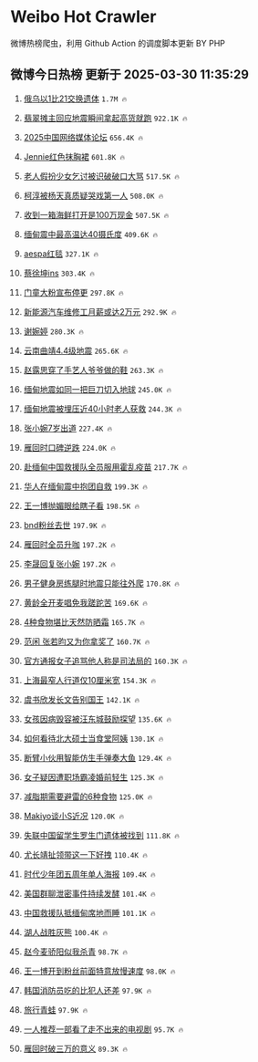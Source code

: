 # Weibo Hot Crawler 



微博热榜爬虫，利用 Github Action 的调度脚本更新 BY PHP 


## 微博今日热榜 更新于 2025-03-30 11:35:29 
1. [俄乌以1比21交换遗体](https://s.weibo.com/weibo?q=%23%E4%BF%84%E4%B9%8C%E4%BB%A51%E6%AF%9421%E4%BA%A4%E6%8D%A2%E9%81%97%E4%BD%93%23&t=31&band_rank=1&Refer=top) `1.7M 🔥` 

1. [翡翠摊主回应地震瞬间拿起高货就跑](https://s.weibo.com/weibo?q=%23%E7%BF%A1%E7%BF%A0%E6%91%8A%E4%B8%BB%E5%9B%9E%E5%BA%94%E5%9C%B0%E9%9C%87%E7%9E%AC%E9%97%B4%E6%8B%BF%E8%B5%B7%E9%AB%98%E8%B4%A7%E5%B0%B1%E8%B7%91%23&t=31&band_rank=2&Refer=top) `922.1K 🔥` 

1. [2025中国网络媒体论坛](https://s.weibo.com/weibo?q=%232025%E4%B8%AD%E5%9B%BD%E7%BD%91%E7%BB%9C%E5%AA%92%E4%BD%93%E8%AE%BA%E5%9D%9B%23&t=31&band_rank=3&Refer=top) `656.4K 🔥` 

1. [Jennie红色抹胸裙](https://s.weibo.com/weibo?q=%23Jennie%E7%BA%A2%E8%89%B2%E6%8A%B9%E8%83%B8%E8%A3%99%23&t=31&band_rank=4&Refer=top) `601.8K 🔥` 

1. [老人假扮少女乞讨被识破破口大骂](https://s.weibo.com/weibo?q=%23%E8%80%81%E4%BA%BA%E5%81%87%E6%89%AE%E5%B0%91%E5%A5%B3%E4%B9%9E%E8%AE%A8%E8%A2%AB%E8%AF%86%E7%A0%B4%E7%A0%B4%E5%8F%A3%E5%A4%A7%E9%AA%82%23&t=31&band_rank=5&Refer=top) `517.5K 🔥` 

1. [柯淳被杨天真质疑哭戏第一人](https://s.weibo.com/weibo?q=%E6%9F%AF%E6%B7%B3%E8%A2%AB%E6%9D%A8%E5%A4%A9%E7%9C%9F%E8%B4%A8%E7%96%91%E5%93%AD%E6%88%8F%E7%AC%AC%E4%B8%80%E4%BA%BA&t=31&band_rank=6&Refer=top) `508.0K 🔥` 

1. [收到一箱海鲜打开是100万现金](https://s.weibo.com/weibo?q=%23%E6%94%B6%E5%88%B0%E4%B8%80%E7%AE%B1%E6%B5%B7%E9%B2%9C%E6%89%93%E5%BC%80%E6%98%AF100%E4%B8%87%E7%8E%B0%E9%87%91%23&t=31&band_rank=7&Refer=top) `507.5K 🔥` 

1. [缅甸震中最高温达40摄氏度](https://s.weibo.com/weibo?q=%23%E7%BC%85%E7%94%B8%E9%9C%87%E4%B8%AD%E6%9C%80%E9%AB%98%E6%B8%A9%E8%BE%BE40%E6%91%84%E6%B0%8F%E5%BA%A6%23&t=31&band_rank=8&Refer=top) `409.6K 🔥` 

1. [aespa红毯](https://s.weibo.com/weibo?q=aespa%E7%BA%A2%E6%AF%AF&t=31&band_rank=9&Refer=top) `327.1K 🔥` 

1. [蔡徐坤ins](https://s.weibo.com/weibo?q=%23%E8%94%A1%E5%BE%90%E5%9D%A4ins%23&t=31&band_rank=10&Refer=top) `303.4K 🔥` 

1. [门童大粉宣布停更](https://s.weibo.com/weibo?q=%23%E9%97%A8%E7%AB%A5%E5%A4%A7%E7%B2%89%E5%AE%A3%E5%B8%83%E5%81%9C%E6%9B%B4%23&t=31&band_rank=11&Refer=top) `297.8K 🔥` 

1. [新能源汽车维修工月薪或达2万元](https://s.weibo.com/weibo?q=%23%E6%96%B0%E8%83%BD%E6%BA%90%E6%B1%BD%E8%BD%A6%E7%BB%B4%E4%BF%AE%E5%B7%A5%E6%9C%88%E8%96%AA%E6%88%96%E8%BE%BE2%E4%B8%87%E5%85%83%23&t=31&band_rank=12&Refer=top) `292.9K 🔥` 

1. [谢婉婷](https://s.weibo.com/weibo?q=%E8%B0%A2%E5%A9%89%E5%A9%B7&t=31&band_rank=13&Refer=top) `280.3K 🔥` 

1. [云南曲靖4.4级地震](https://s.weibo.com/weibo?q=%23%E4%BA%91%E5%8D%97%E6%9B%B2%E9%9D%964.4%E7%BA%A7%E5%9C%B0%E9%9C%87%23&t=31&band_rank=14&Refer=top) `265.6K 🔥` 

1. [赵露思穿了手艺人爷爷做的鞋](https://s.weibo.com/weibo?q=%23%E8%B5%B5%E9%9C%B2%E6%80%9D%E7%A9%BF%E4%BA%86%E6%89%8B%E8%89%BA%E4%BA%BA%E7%88%B7%E7%88%B7%E5%81%9A%E7%9A%84%E9%9E%8B%23&t=31&band_rank=15&Refer=top) `263.3K 🔥` 

1. [缅甸地震如同一把巨刀切入地球](https://s.weibo.com/weibo?q=%23%E7%BC%85%E7%94%B8%E5%9C%B0%E9%9C%87%E5%A6%82%E5%90%8C%E4%B8%80%E6%8A%8A%E5%B7%A8%E5%88%80%E5%88%87%E5%85%A5%E5%9C%B0%E7%90%83%23&t=31&band_rank=16&Refer=top) `245.0K 🔥` 

1. [缅甸地震被埋压近40小时老人获救](https://s.weibo.com/weibo?q=%23%E7%BC%85%E7%94%B8%E5%9C%B0%E9%9C%87%E8%A2%AB%E5%9F%8B%E5%8E%8B%E8%BF%9140%E5%B0%8F%E6%97%B6%E8%80%81%E4%BA%BA%E8%8E%B7%E6%95%91%23&t=31&band_rank=17&Refer=top) `244.3K 🔥` 

1. [张小婉7岁出道](https://s.weibo.com/weibo?q=%23%E5%BC%A0%E5%B0%8F%E5%A9%897%E5%B2%81%E5%87%BA%E9%81%93%23&t=31&band_rank=18&Refer=top) `227.4K 🔥` 

1. [雁回时口碑逆跌](https://s.weibo.com/weibo?q=%E9%9B%81%E5%9B%9E%E6%97%B6%E5%8F%A3%E7%A2%91%E9%80%86%E8%B7%8C&t=31&band_rank=19&Refer=top) `224.0K 🔥` 

1. [赴缅甸中国救援队全员服用霍乱疫苗](https://s.weibo.com/weibo?q=%23%E8%B5%B4%E7%BC%85%E7%94%B8%E4%B8%AD%E5%9B%BD%E6%95%91%E6%8F%B4%E9%98%9F%E5%85%A8%E5%91%98%E6%9C%8D%E7%94%A8%E9%9C%8D%E4%B9%B1%E7%96%AB%E8%8B%97%23&t=31&band_rank=20&Refer=top) `217.7K 🔥` 

1. [华人在缅甸震中抱团自救](https://s.weibo.com/weibo?q=%23%E5%8D%8E%E4%BA%BA%E5%9C%A8%E7%BC%85%E7%94%B8%E9%9C%87%E4%B8%AD%E6%8A%B1%E5%9B%A2%E8%87%AA%E6%95%91%23&t=31&band_rank=21&Refer=top) `199.3K 🔥` 

1. [王一博抛媚眼给瞎子看](https://s.weibo.com/weibo?q=%23%E7%8E%8B%E4%B8%80%E5%8D%9A%E6%8A%9B%E5%AA%9A%E7%9C%BC%E7%BB%99%E7%9E%8E%E5%AD%90%E7%9C%8B%23&t=31&band_rank=22&Refer=top) `198.5K 🔥` 

1. [bnd粉丝去世](https://s.weibo.com/weibo?q=bnd%E7%B2%89%E4%B8%9D%E5%8E%BB%E4%B8%96&t=31&band_rank=23&Refer=top) `197.9K 🔥` 

1. [雁回时全员升咖](https://s.weibo.com/weibo?q=%E9%9B%81%E5%9B%9E%E6%97%B6%E5%85%A8%E5%91%98%E5%8D%87%E5%92%96&t=31&band_rank=24&Refer=top) `197.2K 🔥` 

1. [李晟回复张小婉](https://s.weibo.com/weibo?q=%23%E6%9D%8E%E6%99%9F%E5%9B%9E%E5%A4%8D%E5%BC%A0%E5%B0%8F%E5%A9%89%23&t=31&band_rank=25&Refer=top) `197.2K 🔥` 

1. [男子健身房练腿时地震只能往外爬](https://s.weibo.com/weibo?q=%23%E7%94%B7%E5%AD%90%E5%81%A5%E8%BA%AB%E6%88%BF%E7%BB%83%E8%85%BF%E6%97%B6%E5%9C%B0%E9%9C%87%E5%8F%AA%E8%83%BD%E5%BE%80%E5%A4%96%E7%88%AC%23&t=31&band_rank=26&Refer=top) `170.8K 🔥` 

1. [黄龄全开麦唱免我蹉跎苦](https://s.weibo.com/weibo?q=%E9%BB%84%E9%BE%84%E5%85%A8%E5%BC%80%E9%BA%A6%E5%94%B1%E5%85%8D%E6%88%91%E8%B9%89%E8%B7%8E%E8%8B%A6&t=31&band_rank=27&Refer=top) `169.6K 🔥` 

1. [4种食物堪比天然防晒霜](https://s.weibo.com/weibo?q=%234%E7%A7%8D%E9%A3%9F%E7%89%A9%E5%A0%AA%E6%AF%94%E5%A4%A9%E7%84%B6%E9%98%B2%E6%99%92%E9%9C%9C%23&t=31&band_rank=28&Refer=top) `165.7K 🔥` 

1. [范闲 张若昀又为你拿奖了](https://s.weibo.com/weibo?q=%E8%8C%83%E9%97%B2%20%E5%BC%A0%E8%8B%A5%E6%98%80%E5%8F%88%E4%B8%BA%E4%BD%A0%E6%8B%BF%E5%A5%96%E4%BA%86&t=31&band_rank=29&Refer=top) `160.7K 🔥` 

1. [官方通报女子追骂他人称是司法局的](https://s.weibo.com/weibo?q=%23%E5%AE%98%E6%96%B9%E9%80%9A%E6%8A%A5%E5%A5%B3%E5%AD%90%E8%BF%BD%E9%AA%82%E4%BB%96%E4%BA%BA%E7%A7%B0%E6%98%AF%E5%8F%B8%E6%B3%95%E5%B1%80%E7%9A%84%23&t=31&band_rank=30&Refer=top) `160.3K 🔥` 

1. [上海最窄人行道仅10厘米宽](https://s.weibo.com/weibo?q=%23%E4%B8%8A%E6%B5%B7%E6%9C%80%E7%AA%84%E4%BA%BA%E8%A1%8C%E9%81%93%E4%BB%8510%E5%8E%98%E7%B1%B3%E5%AE%BD%23&t=31&band_rank=31&Refer=top) `154.3K 🔥` 

1. [虞书欣发长文告别国王](https://s.weibo.com/weibo?q=%23%E8%99%9E%E4%B9%A6%E6%AC%A3%E5%8F%91%E9%95%BF%E6%96%87%E5%91%8A%E5%88%AB%E5%9B%BD%E7%8E%8B%23&t=31&band_rank=32&Refer=top) `142.1K 🔥` 

1. [女孩因病毁容被汪东城鼓励探望](https://s.weibo.com/weibo?q=%23%E5%A5%B3%E5%AD%A9%E5%9B%A0%E7%97%85%E6%AF%81%E5%AE%B9%E8%A2%AB%E6%B1%AA%E4%B8%9C%E5%9F%8E%E9%BC%93%E5%8A%B1%E6%8E%A2%E6%9C%9B%23&t=31&band_rank=33&Refer=top) `135.6K 🔥` 

1. [如何看待北大硕士当食堂阿姨](https://s.weibo.com/weibo?q=%23%E5%A6%82%E4%BD%95%E7%9C%8B%E5%BE%85%E5%8C%97%E5%A4%A7%E7%A1%95%E5%A3%AB%E5%BD%93%E9%A3%9F%E5%A0%82%E9%98%BF%E5%A7%A8%23&t=31&band_rank=34&Refer=top) `130.1K 🔥` 

1. [断臂小伙用智能仿生手弹奏大鱼](https://s.weibo.com/weibo?q=%23%E6%96%AD%E8%87%82%E5%B0%8F%E4%BC%99%E7%94%A8%E6%99%BA%E8%83%BD%E4%BB%BF%E7%94%9F%E6%89%8B%E5%BC%B9%E5%A5%8F%E5%A4%A7%E9%B1%BC%23&t=31&band_rank=35&Refer=top) `129.4K 🔥` 

1. [女子疑因遭职场霸凌婚前轻生](https://s.weibo.com/weibo?q=%23%E5%A5%B3%E5%AD%90%E7%96%91%E5%9B%A0%E9%81%AD%E8%81%8C%E5%9C%BA%E9%9C%B8%E5%87%8C%E5%A9%9A%E5%89%8D%E8%BD%BB%E7%94%9F%23&t=31&band_rank=36&Refer=top) `125.3K 🔥` 

1. [减脂期需要避雷的6种食物](https://s.weibo.com/weibo?q=%23%E5%87%8F%E8%84%82%E6%9C%9F%E9%9C%80%E8%A6%81%E9%81%BF%E9%9B%B7%E7%9A%846%E7%A7%8D%E9%A3%9F%E7%89%A9%23&t=31&band_rank=37&Refer=top) `125.0K 🔥` 

1. [Makiyo谈小S近况](https://s.weibo.com/weibo?q=%23Makiyo%E8%B0%88%E5%B0%8FS%E8%BF%91%E5%86%B5%23&t=31&band_rank=38&Refer=top) `120.0K 🔥` 

1. [失联中国留学生罗生门遗体被找到](https://s.weibo.com/weibo?q=%23%E5%A4%B1%E8%81%94%E4%B8%AD%E5%9B%BD%E7%95%99%E5%AD%A6%E7%94%9F%E7%BD%97%E7%94%9F%E9%97%A8%E9%81%97%E4%BD%93%E8%A2%AB%E6%89%BE%E5%88%B0%23&t=31&band_rank=39&Refer=top) `111.8K 🔥` 

1. [尤长靖扯领带这一下好拽](https://s.weibo.com/weibo?q=%E5%B0%A4%E9%95%BF%E9%9D%96%E6%89%AF%E9%A2%86%E5%B8%A6%E8%BF%99%E4%B8%80%E4%B8%8B%E5%A5%BD%E6%8B%BD&t=31&band_rank=40&Refer=top) `110.4K 🔥` 

1. [时代少年团五周年单人海报](https://s.weibo.com/weibo?q=%23%E6%97%B6%E4%BB%A3%E5%B0%91%E5%B9%B4%E5%9B%A2%E4%BA%94%E5%91%A8%E5%B9%B4%E5%8D%95%E4%BA%BA%E6%B5%B7%E6%8A%A5%23&t=31&band_rank=41&Refer=top) `109.4K 🔥` 

1. [美国群聊泄密事件持续发酵](https://s.weibo.com/weibo?q=%23%E7%BE%8E%E5%9B%BD%E7%BE%A4%E8%81%8A%E6%B3%84%E5%AF%86%E4%BA%8B%E4%BB%B6%E6%8C%81%E7%BB%AD%E5%8F%91%E9%85%B5%23&t=31&band_rank=42&Refer=top) `101.4K 🔥` 

1. [中国救援队抵缅甸席地而睡](https://s.weibo.com/weibo?q=%23%E4%B8%AD%E5%9B%BD%E6%95%91%E6%8F%B4%E9%98%9F%E6%8A%B5%E7%BC%85%E7%94%B8%E5%B8%AD%E5%9C%B0%E8%80%8C%E7%9D%A1%23&t=31&band_rank=43&Refer=top) `101.1K 🔥` 

1. [湖人战胜灰熊](https://s.weibo.com/weibo?q=%23%E6%B9%96%E4%BA%BA%E6%88%98%E8%83%9C%E7%81%B0%E7%86%8A%23&t=31&band_rank=44&Refer=top) `100.4K 🔥` 

1. [赵今麦骄阳似我杀青](https://s.weibo.com/weibo?q=%23%E8%B5%B5%E4%BB%8A%E9%BA%A6%E9%AA%84%E9%98%B3%E4%BC%BC%E6%88%91%E6%9D%80%E9%9D%92%23&t=31&band_rank=45&Refer=top) `98.7K 🔥` 

1. [王一博开到粉丝前面特意放慢速度](https://s.weibo.com/weibo?q=%23%E7%8E%8B%E4%B8%80%E5%8D%9A%E5%BC%80%E5%88%B0%E7%B2%89%E4%B8%9D%E5%89%8D%E9%9D%A2%E7%89%B9%E6%84%8F%E6%94%BE%E6%85%A2%E9%80%9F%E5%BA%A6%23&t=31&band_rank=46&Refer=top) `98.0K 🔥` 

1. [韩国消防员吃的比犯人还差](https://s.weibo.com/weibo?q=%E9%9F%A9%E5%9B%BD%E6%B6%88%E9%98%B2%E5%91%98%E5%90%83%E7%9A%84%E6%AF%94%E7%8A%AF%E4%BA%BA%E8%BF%98%E5%B7%AE&t=31&band_rank=47&Refer=top) `97.9K 🔥` 

1. [旅行青蛙](https://s.weibo.com/weibo?q=%E6%97%85%E8%A1%8C%E9%9D%92%E8%9B%99&t=31&band_rank=48&Refer=top) `97.9K 🔥` 

1. [一人推荐一部看了走不出来的电视剧](https://s.weibo.com/weibo?q=%23%E4%B8%80%E4%BA%BA%E6%8E%A8%E8%8D%90%E4%B8%80%E9%83%A8%E7%9C%8B%E4%BA%86%E8%B5%B0%E4%B8%8D%E5%87%BA%E6%9D%A5%E7%9A%84%E7%94%B5%E8%A7%86%E5%89%A7%23&t=31&band_rank=49&Refer=top) `95.7K 🔥` 

1. [雁回时破三万的意义](https://s.weibo.com/weibo?q=%E9%9B%81%E5%9B%9E%E6%97%B6%E7%A0%B4%E4%B8%89%E4%B8%87%E7%9A%84%E6%84%8F%E4%B9%89&t=31&band_rank=50&Refer=top) `89.3K 🔥` 

